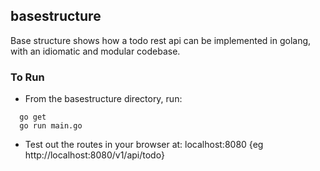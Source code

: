 ## basestructure

Base structure shows how a todo rest api can be implemented in golang, with an idiomatic and modular codebase.


### To Run
- From the basestructure directory, run:

```
  go get 
  go run main.go
```

- Test out the routes in your browser at: localhost:8080 {eg http://localhost:8080/v1/api/todo}
